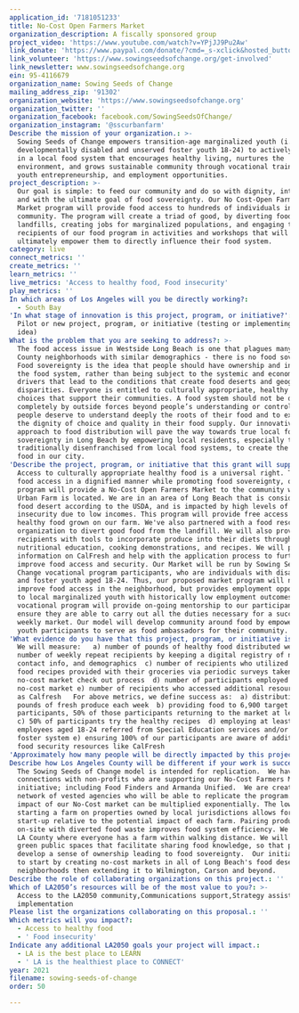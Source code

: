 ```yaml
---
application_id: '7181051233'
title: No-Cost Open Farmers Market
organization_description: A fiscally sponsored group
project_video: 'https://www.youtube.com/watch?v=YPjJJ9Pu2Aw'
link_donate: 'https://www.paypal.com/donate/?cmd=_s-xclick&hosted_button_id=UMZLCGLNZEFV6'
link_volunteer: 'https://www.sowingseedsofchange.org/get-involved'
link_newsletter: www.sowingseedsofchange.org
ein: 95-4116679
organization_name: Sowing Seeds of Change
mailing_address_zip: '91302'
organization_website: 'https://www.sowingseedsofchange.org'
organization_twitter: ''
organization_facebook: facebook.com/SowingSeedsOfChange/
organization_instagram: '@sscurbanfarm'
Describe the mission of your organization.: >-
  Sowing Seeds of Change empowers transition-age marginalized youth (i.e.
  developmentally disabled and unserved foster youth 18-24) to actively engage
  in a local food system that encourages healthy living, nurtures the
  environment, and grows sustainable community through vocational training,
  youth entrepreneurship, and employment opportunities.  ​  
project_description: >-
  Our goal is simple: to feed our community and do so with dignity, integrity,
  and with the ultimate goal of food sovereignty. Our No Cost-Open Farmers
  Market program will provide food access to hundreds of individuals in our
  community. The program will create a triad of good, by diverting food from
  landfills, creating jobs for marginalized populations, and engaging the
  recipients of our food program in activities and workshops that will
  ultimately empower them to directly influence their food system. 
category: live
connect_metrics: ''
create_metrics: ''
learn_metrics: ''
live_metrics: 'Access to healthy food, Food insecurity'
play_metrics: ''
In which areas of Los Angeles will you be directly working?:
  - South Bay
'In what stage of innovation is this project, program, or initiative?': >-
  Pilot or new project, program, or initiative (testing or implementing a new
  idea)
What is the problem that you are seeking to address?: >-
  The food access issue in Westside Long Beach is one that plagues many LA
  County neighborhoods with similar demographics - there is no food sovereignty.
  Food sovereignty is the idea that people should have ownership and input into
  the food system, rather than being subject to the systemic and economic
  drivers that lead to the conditions that create food deserts and geographic
  disparities. Everyone is entitled to culturally appropriate, healthy food
  choices that support their communities. A food system should not be driven
  completely by outside forces beyond people’s understanding or control. Rather,
  people deserve to understand deeply the roots of their food and to experience
  the dignity of choice and quality in their food supply. Our innovative
  approach to food distribution will pave the way towards true local food
  sovereignty in Long Beach by empowering local residents, especially those
  traditionally disenfranchised from local food systems, to create the future of
  food in our city.
'Describe the project, program, or initiative that this grant will support to address the problem identified.': >-
  Access to culturally appropriate healthy food is a universal right. To build
  food access in a dignified manner while promoting food sovereignty, our
  program will provide a No-Cost Open Farmers Market to the community where our
  Urban Farm is located. We are in an area of Long Beach that is considered a
  food desert according to the USDA, and is impacted by high levels of food
  insecurity due to low incomes. This program will provide free access to
  healthy food grown on our farm. We've also partnered with a food rescue
  organization to divert good food from the landfill. We will also provide
  recipients with tools to incorporate produce into their diets through
  nutritional education, cooking demonstrations, and recipes. We will provide
  information on CalFresh and help with the application process to further
  improve food access and security. Our Market will be run by Sowing Seeds Of
  Change vocational program participants, who are individuals with disabilities
  and foster youth aged 18-24. Thus, our proposed market program will not only
  improve food access in the neighborhood, but provides employment opportunities
  to local marginalized youth with historically low employment outcomes. Our
  vocational program will provide on-going mentorship to our participants to
  ensure they are able to carry out all the duties necessary for a successful
  weekly market. Our model will develop community around food by empowering our
  youth participants to serve as food ambassadors for their community. 
'What evidence do you have that this project, program, or initiative is or will be successful, and how will you define and measure success?': >-
  We will measure:   a) number of pounds of healthy food distributed weekly b)
  number of weekly repeat recipients by keeping a digital registry of names, and
  contact info, and demographics  c) number of recipients who utilized healthy
  food recipes provided with their groceries via periodic surveys taken in the
  no-cost market check out process  d) number of participants employed in our
  no-cost market e) number of recipients who accessed additional resources such
  as Calfresh   For above metrics, we define success as:  a) distributing 200
  pounds of fresh produce each week  b) providing food to 6,900 target
  participants, 50% of those participants returning to the market at least once
  c) 50% of participants try the healthy recipes  d) employing at least 5
  employees aged 18-24 referred from Special Education services and/or the
  foster system e) ensuring 100% of our participants are aware of additional
  food security resources like CalFresh  
'Approximately how many people will be directly impacted by this project, program, or initiative?': '6900'
Describe how Los Angeles County will be different if your work is successful.: >-
  The Sowing Seeds of Change model is intended for replication.  We have made
  connections with non-profits who are supporting our No-Cost Farmers Market
  initiative; including Food Finders and Armanda Unified.  We are creating a
  network of vested agencies who will be able to replicate the program.  The
  impact of our No-Cost market can be multiplied exponentially. The low cost of
  starting a farm on properties owned by local jurisdictions allows for ease of
  start-up relative to the potential impact of each farm. Pairing produce grown
  on-site with diverted food waste improves food system efficiency. We envision
  LA County where everyone has a farm within walking distance. We will create
  green public spaces that facilitate sharing food knowledge, so that people
  develop a sense of ownership leading to food sovereignty.  Our initial goal is
  to start by creating no-cost markets in all of Long Beach's food desert
  neighborhoods then extending it to Wilmington, Carson and beyond. 
Describe the role of collaborating organizations on this project.: ''
Which of LA2050’s resources will be of the most value to you?: >-
  Access to the LA2050 community,Communications support,Strategy assistance and
  implementation
Please list the organizations collaborating on this proposal.: ''
Which metrics will you impact?:
  - Access to healthy food
  - ' Food insecurity'
Indicate any additional LA2050 goals your project will impact.:
  - LA is the best place to LEARN
  - ' LA is the healthiest place to CONNECT'
year: 2021
filename: sowing-seeds-of-change
order: 50

---
```

